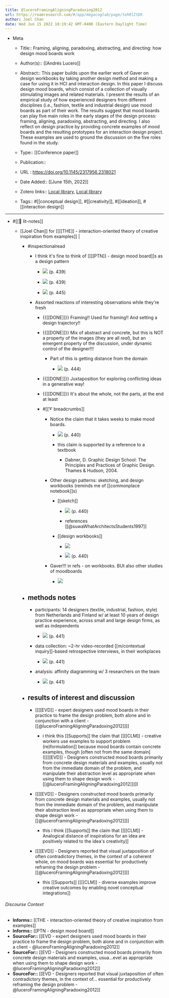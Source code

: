 ```yaml
---
title: @luceroFramingAligningParadoxing2012
url: https://roamresearch.com/#/app/megacoglab/page/tehRlItDh
author: Joel Chan
date: Wed Jun 15 2022 10:19:42 GMT-0400 (Eastern Daylight Time)
---
```


- Meta

    - Title:: Framing, aligning, paradoxing, abstracting, and directing: how design mood boards work

    - Author(s):: [[Andrés Lucero]]

    - Abstract:: This paper builds upon the earlier work of Gaver on design workbooks by taking another design method and making a case for using it in HCI and interaction design. In this paper I discuss design mood boards, which consist of a collection of visually stimulating images and related materials. I present the results of an empirical study of how experienced designers from different disciplines (i.e., fashion, textile and industrial design) use mood boards as part of their work. The results suggest that mood boards can play five main roles in the early stages of the design process: framing, aligning, paradoxing, abstracting, and directing. I also reflect on design practice by providing concrete examples of mood boards and the resulting prototypes for an interaction design project. These examples are used to ground the discussion on the five roles found in the study.

    - Type:: [[Conference paper]]

    - Publication::

    - URL : https://doi.org/10.1145/2317956.2318021

    - Date Added:: [[June 15th, 2022]]

    - Zotero links:: [Local library](zotero://select/groups/2451508/items/9YMG8S6Q), [Local library](https://www.zotero.org/groups/2451508/items/9YMG8S6Q)

    - Tags:: #[[conceptual design]], #[[creativity]], #[[ideation]], #[[interaction design]]
- ---
- #[[📝 lit-notes]]

    - [[Joel Chan]] for [[[[THE]] - interaction-oriented theory of creative inspiration from examples]] |

        - #inspectionalread

            - I think it's fine to think of [[[[PTN]] - design mood board]]s as a design pattern

                - ![](https://firebasestorage.googleapis.com/v0/b/firescript-577a2.appspot.com/o/imgs%2Fapp%2Fmegacoglab%2FAZnaYuGyGJ.png?alt=media&token=66528564-91e2-4b4d-9d47-4a62504887d2) (p. 439)

                - ![](https://firebasestorage.googleapis.com/v0/b/firescript-577a2.appspot.com/o/imgs%2Fapp%2Fmegacoglab%2FUxkmH1_uaw.png?alt=media&token=804d3381-09ed-4720-9973-474c05e86bd1) (p. 439)

                - ![](https://firebasestorage.googleapis.com/v0/b/firescript-577a2.appspot.com/o/imgs%2Fapp%2Fmegacoglab%2FLUPidmvtRG.png?alt=media&token=4f786bed-e62e-44eb-bc47-3d1f2ce9d840) (p. 445)

            - Assorted reactions of interesting observations while they're fresh

                - {{[[DONE]]}} Framing!! Used for framing!! And setting a design trajectory!!

                - {{[[DONE]]}} Mix of abstract and concrete, but this is NOT a property of the images (they are all *real*), but an emergent property of the discussion, under dynamic control of the designer!!!

                    - Part of this is getting distance from the domain

                        - ![](https://firebasestorage.googleapis.com/v0/b/firescript-577a2.appspot.com/o/imgs%2Fapp%2Fmegacoglab%2FdqLdy9Hva_.png?alt=media&token=28843a7f-5c03-46f1-b812-6d0a7838a0d3) (p. 444)

                - {{[[DONE]]}} Juxtaposition for exploring conflicting ideas in a generative way!

                - {{[[DONE]]}} It's about the whole, not the parts, at the end at least

                - #[[➰ breadcrumbs]]

                    - Notice the claim that it takes weeks to make mood boards.

                        - ![](https://firebasestorage.googleapis.com/v0/b/firescript-577a2.appspot.com/o/imgs%2Fapp%2Fmegacoglab%2FtAWZoLAYHQ.png?alt=media&token=06148be9-efe6-4832-a515-e3867bb1cf3b) (p. 440)

                        - this claim is supported by a reference to a textbook

                            - Dabner, D. Graphic Design School: The Principles and Practices of Graphic Design. Thames & Hudson, 2004.

                    - Other design patterns: sketching, and design workbooks (reminds me of [[commonplace notebook]]s)

                        - [[sketch]]

                            - ![](https://firebasestorage.googleapis.com/v0/b/firescript-577a2.appspot.com/o/imgs%2Fapp%2Fmegacoglab%2FPbPb4AV6nl.png?alt=media&token=f23fbcea-f585-4f6e-949e-86402d6145f5) (p. 440)

                            - references [[@suwaWhatArchitectsStudents1997]]

                        - [[design workbooks]]

                            - ![](https://firebasestorage.googleapis.com/v0/b/firescript-577a2.appspot.com/o/imgs%2Fapp%2Fmegacoglab%2FLP-2rRpN93.png?alt=media&token=503f03d8-d898-49cc-b124-3c20c4c6645a)

                            - ![](https://firebasestorage.googleapis.com/v0/b/firescript-577a2.appspot.com/o/imgs%2Fapp%2Fmegacoglab%2FZm5aInLoKT.png?alt=media&token=f65e6466-4f99-415b-8a67-d985bb26a438) (p. 440)

                    - Gaver!!! in refs - on workbooks. BUt also other studies of moodboards

                        - ![](https://firebasestorage.googleapis.com/v0/b/firescript-577a2.appspot.com/o/imgs%2Fapp%2Fmegacoglab%2FhXYxH4GxVt.png?alt=media&token=cd99aed6-c6d0-4031-8b9f-622ffdad2548)

        - ## methods notes

            - participants: 14 designers (textile, industrial, fashion, style) from Netherlands and Finland w/ at least 10 years of design practice experience, across small and large design firms, as well as independents

                - ![](https://firebasestorage.googleapis.com/v0/b/firescript-577a2.appspot.com/o/imgs%2Fapp%2Fmegacoglab%2F_0CSdpDpz8.png?alt=media&token=d4e9079c-5721-40fb-b37c-a8b89e8c1eaa) (p. 441)

            - data collection: ~2-hr video-recorded [[m/contextual inquiry]]-based retrospective interviews, in their workplaces

                - ![](https://firebasestorage.googleapis.com/v0/b/firescript-577a2.appspot.com/o/imgs%2Fapp%2Fmegacoglab%2F_LMRieap7Q.png?alt=media&token=18329925-bc57-42c5-a5e8-b1ea820d4944) (p. 441)

            - analysis: affinity diagramming w/ 3 researchers on the team

                - ![](https://firebasestorage.googleapis.com/v0/b/firescript-577a2.appspot.com/o/imgs%2Fapp%2Fmegacoglab%2FcttX5l8WB0.png?alt=media&token=3beea22f-a05d-4662-8dc4-cf1ea3651d2f) (p. 441)

        - ## results of interest and discussion

            - [[[[EVD]] - expert designers used mood boards in their practice to frame the design problem, both alone and in conjunction with a client - [[@luceroFramingAligningParadoxing2012]]]]

                - i think this [[Supports]] the claim that [[[[CLM]] - creative workers use examples to support problem (re)formulation]] because mood boards contain concrete examples, though [often not from the same domain]([[[[EVD]] - Designers constructed mood boards primarily from concrete design materials and examples, usually not from the immediate domain of the problem, and manipulate their abstraction level as appropriate when using them to shape design work - [[@luceroFramingAligningParadoxing2012]]]])

            - [[[[EVD]] - Designers constructed mood boards primarily from concrete design materials and examples, usually not from the immediate domain of the problem, and manipulate their abstraction level as appropriate when using them to shape design work - [[@luceroFramingAligningParadoxing2012]]]]

                - this i think [[Supports]] the claim that [[[[CLM]] - Analogical distance of inspirations for an idea are positively related to the idea's creativity]]

            - [[[[EVD]] - Designers reported that visual juxtaposition of often contradictory themes, in the context of a coherent whole, on mood boards was essential for productively reframing the design problem - [[@luceroFramingAligningParadoxing2012]]]]

                - this [[Supports]] [[[[CLM]] - diverse examples improve creative outcomes by enabling novel conceptual integrations]]

###### Discourse Context

- **Informs::** [[THE - interaction-oriented theory of creative inspiration from examples]]
- **Informs::** [[PTN - design mood board]]
- **SourceFor::** [[EVD - expert designers used mood boards in their practice to frame the design problem, both alone and in conjunction with a client - @luceroFramingAligningParadoxing2012]]
- **SourceFor::** [[EVD - Designers constructed mood boards primarily from concrete design materials and examples, usua...evel as appropriate when using them to shape design work - @luceroFramingAligningParadoxing2012]]
- **SourceFor::** [[EVD - Designers reported that visual juxtaposition of often contradictory themes, in the context of... essential for productively reframing the design problem - @luceroFramingAligningParadoxing2012]]
